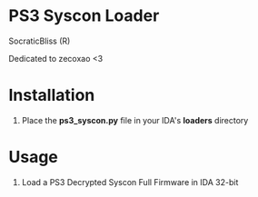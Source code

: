 # PS3 Syscon Loader

SocraticBliss (R)

Dedicated to zecoxao <3

# Installation
1) Place the **ps3_syscon.py** file in your IDA's **loaders** directory

# Usage
1) Load a PS3 Decrypted Syscon Full Firmware in IDA 32-bit

